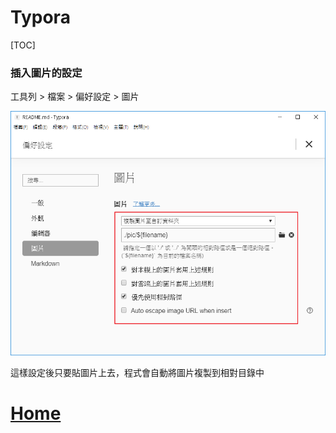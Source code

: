 # Typora

[TOC]



### 插入圖片的設定

工具列 > 檔案 > 偏好設定 > 圖片

![1571209827029](pic/Typora/1571209827029.png)

這樣設定後只要貼圖片上去，程式會自動將圖片複製到相對目錄中




# [Home](./Home.md)

